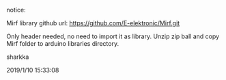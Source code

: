 notice:

Mirf library github url:
https://github.com/E-elektronic/Mirf.git

Only header needed, no need to import it as library.
Unzip zip ball and copy Mirf folder to arduino libraries directory.

sharkka

2019/1/10 15:33:08